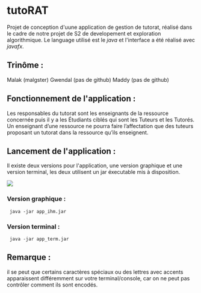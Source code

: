 # tutoRAT

Projet de conception d'uune application de gestion de tutorat, réalisé dans le cadre de notre projet de S2 de developement et exploration algorithmique. Le language utilisé est le *java* et l'interface a été réalisé avec *javafx*.

## Trinôme : 
Malak (malgster) 
Gwendal (pas de github) 
Maddy (pas de github) 

## Fonctionnement de l'application :

Les responsables du tutorat sont les enseignants de la ressource
concernée puis il y a les Étudiants ciblés qui sont les Tuteurs et les Tutorés.
Un enseignant d’une ressource ne pourra faire l’affectation que des tuteurs
proposant un tutorat dans la ressource qu’ils enseignent.

## Lancement de l'application :

Il existe deux versions pour l'application, une version graphique et une version terminal, les deux utilisent un jar éxecutable mis à disposition.

![](https://i.imgur.com/EU18zhG.jpg)

### Version graphique :

<code> java -jar app_ihm.jar </code>

### Version terminal : 

<code> java -jar app_term.jar </code>

## Remarque :

il se peut que certains caractères spéciaux ou des lettres avec accents apparaissent différemment sur votre terminal/console, car on ne peut pas contrôler comment ils sont encodés.
